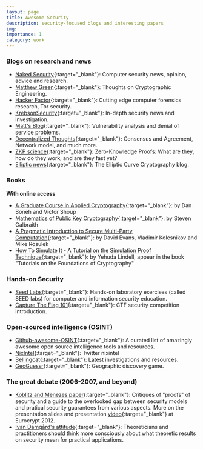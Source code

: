 ```yaml
---
layout: page
title: Awesome Security
description: security-focused blogs and interesting papers
img: 
importance: 1
category: work
---
```


### Blogs on research and news

- [Naked Security](https://nakedsecurity.sophos.com/){:target="\_blank"}: Computer security news, opinion, advice and research.
- [Matthew Green](https://blog.cryptographyengineering.com/){:target="\_blank"}: Thoughts on Cryptographic Engineering.
- [Hacker Factor](https://www.hackerfactor.com/){:target="\_blank"}: Cutting edge computer forensics research, Tor security.
- [KrebsonSecurity](https://krebsonsecurity.com/){:target="\_blank"}: In-depth security news and investigation.
- [Matt's Blog](https://matts-words.blogspot.com/){:target="\_blank"}: Vulnerability analysis and denial of service problems.
- [Decentralized Thoughts](https://decentralizedthoughts.github.io/){:target="\_blank"}: Consensus and Agreement, Network model, and much more.
- [ZKP science](https://zkp.science/){:target="\_blank"}: Zero-Knowledge Proofs: What are they, how do they work, and are they fast yet?
- [Elliptic news](https://ellipticnews.wordpress.com/){:target="\_blank"}: The Elliptic Curve Cryptography blog.

### Books

**With online access**
- [A Graduate Course in Applied Cryptography](http://toc.cryptobook.us/){:target="\_blank"}: by Dan Boneh and Victor Shoup
- [Mathematics of Public Key Cryptography](https://www.math.auckland.ac.nz/~sgal018/crypto-book/crypto-book.html){:target="\_blank"}: by Steven Galbraith
- [A Pragmatic Introduction to Secure Multi-Party Computation](https://securecomputation.org/){:target="\_blank"}: by David Evans, Vladimir Kolesnikov and Mike Rosulek
- [How To Simulate It - A Tutorial on the Simulation Proof Technique](https://eprint.iacr.org/2016/046){:target="\_blank"}: by Yehuda Lindell, appear in the book "Tutorials on the Foundations of Cryptography"


### Hands-on Security
- [Seed Labs](https://seedsecuritylabs.org/){:target="\_blank"}: Hands-on laboratory exercises (called SEED labs) for computer and information security education.
- [Capture The Flag 101](https://ctf101.org/){:target="\_blank"}: CTF security competition introduction.

<!-- **Related blogs**

- [S3cur3Th1sSh1t](https://s3cur3th1ssh1t.github.io/){:target="\_blank"}: Pentesting, scripting and pwning!
- [Nikhil "SamratAshok" Mittal](https://www.labofapenetrationtester.com/){:target="\_blank"}: Red teaming, active directory security, attack research, defense strategies and post exploitation research. -->

### Open-sourced intelligence (OSINT)
- [Github-awesome-OSINT](https://github.com/jivoi/awesome-osint){:target="\_blank"}: A curated list of amazingly awesome open source intelligence tools and resources.
- [NixIntel](https://nixintel.info/){:target="\_blank"}: Twitter nixintel
- [Bellingcat](https://www.bellingcat.com/){:target="\_blank"}: Latest investigations and resources.
- [GeoGuessr](https://www.geoguessr.com/){:target="\_blank"}: Geographic discovery game.

### The great debate (2006-2007, and beyond)

- [Koblitz and Menezes paper](https://eprint.iacr.org/2019/1336.pdf){:target="\_blank"}: Critiques of "proofs" of security and a guide to the overlooked gap between security models and pratical security guarantees from various aspects. More on the presentation slides and presentation [video](https://www.youtube.com/watch?v=l56ORg5xXkk&ab_channel=TheIACR){:target="\_blank"} at Eurocrypt 2012.
- [Ivan Damgård's attitude](https://users-cs.au.dk/~ivan/positionpaper.pdf){:target="\_blank"}: Theoreticians and practitioners should think more consciously about what theoretic results on security mean for practical applications.


